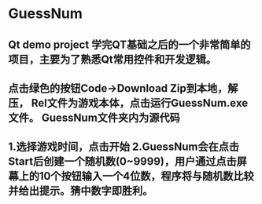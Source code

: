 # GuessNum
Qt demo project
学完QT基础之后的一个非常简单的项目，主要为了熟悉Qt常用控件和开发逻辑。
-----------------------------------------------------------------------
点击绿色的按钮Code->Download Zip到本地，解压，
Rel文件为游戏本体，点击运行GuessNum.exe文件。
GuessNum文件夹内为源代码
-----------------------------------------------------------------------
1.选择游戏时间，点击开始
2.GuessNum会在点击Start后创建一个随机数(0~9999)，用户通过点击屏幕上的10个按钮输入一个4位数，程序将与随机数比较并给出提示。猜中数字即胜利。
------------------------------------------------------------------------
